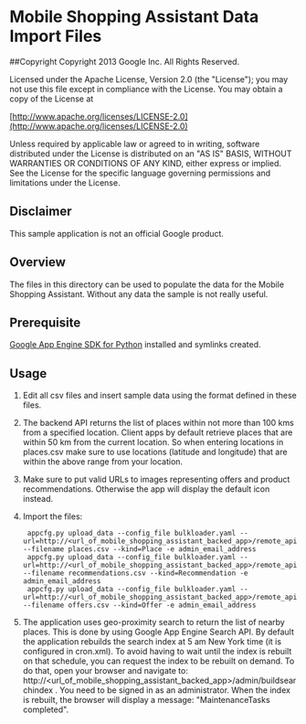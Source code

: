 Mobile Shopping Assistant Data Import Files
===========================================


##Copyright
Copyright 2013 Google Inc. All Rights Reserved.

Licensed under the Apache License, Version 2.0 (the "License");
you may not use this file except in compliance with the License.
You may obtain a copy of the License at

[http://www.apache.org/licenses/LICENSE-2.0](http://www.apache.org/licenses/LICENSE-2.0)

Unless required by applicable law or agreed to in writing, software
distributed under the License is distributed on an "AS IS" BASIS,
WITHOUT WARRANTIES OR CONDITIONS OF ANY KIND, either express or implied.
See the License for the specific language governing permissions and
limitations under the License.


## Disclaimer
This sample application is not an official Google product.


## Overview
The files in this directory can be used to populate the data for the Mobile Shopping Assistant.
Without any data the sample is not really useful.

## Prerequisite
[Google App Engine SDK for Python](https://developers.google.com/appengine/downloads) installed and symlinks created.

## Usage
1. Edit all csv files and insert sample data using the format defined in these files.

2. The backend API returns the list of places within not more than 100 kms from a specified location. Client apps by default retrieve places that are within 50 km from the current location. So when entering locations in places.csv make sure to use locations (latitude and longitude) that are within the above range from your location.

3. Make sure to put valid URLs to images representing offers and product recommendations.
   Otherwise the app will display the default icon instead.

4. Import the files:

        appcfg.py upload_data --config_file bulkloader.yaml --url=http://<url_of_mobile_shopping_assistant_backed_app>/remote_api --filename places.csv --kind=Place -e admin_email_address
        appcfg.py upload_data --config_file bulkloader.yaml --url=http://<url_of_mobile_shopping_assistant_backed_app>/remote_api --filename recommendations.csv --kind=Recommendation -e admin_email_address
        appcfg.py upload_data --config_file bulkloader.yaml --url=http://<url_of_mobile_shopping_assistant_backed_app>/remote_api --filename offers.csv --kind=Offer -e admin_email_address

5. The application uses geo-proximity search to return the list of nearby places. This is done by using Google App Engine Search API. By default the application rebuilds the search index at 5 am New York time (it is configured in cron.xml). To avoid having to wait until the index is rebuilt on that schedule, you can request the index to be rebuilt on demand. To do that, open your browser and navigate to: http://<url_of_mobile_shopping_assistant_backed_app>/admin/buildsearchindex .
You need to be signed in as an administrator. When the index is rebuilt, the browser will display a message: "MaintenanceTasks completed".

